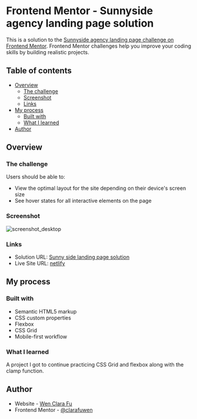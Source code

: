 # Frontend Mentor - Sunnyside agency landing page solution

This is a solution to the [Sunnyside agency landing page challenge on Frontend Mentor](https://www.frontendmentor.io/challenges/sunnyside-agency-landing-page-7yVs3B6ef). Frontend Mentor challenges help you improve your coding skills by building realistic projects.

## Table of contents

- [Overview](#overview)
  - [The challenge](#the-challenge)
  - [Screenshot](#screenshot)
  - [Links](#links)
- [My process](#my-process)
  - [Built with](#built-with)
  - [What I learned](#what-i-learned)
- [Author](#author)

## Overview

### The challenge

Users should be able to:

- View the optimal layout for the site depending on their device's screen size
- See hover states for all interactive elements on the page

### Screenshot

![screenshot_desktop](https://github.com/clarafuwen/FM_Projects/blob/eb2c7486b565df8addc4d159b6322cc68a38e023/sunnyside-agency-landing-page-main/ScreenShot_desktop.png)

### Links

- Solution URL: [Sunny side landing page solution](https://github.com/clarafuwen/FM_Projects/tree/main/sunnyside-agency-landing-page-main)
- Live Site URL: [netlify](https://magnificent-sunflower-c6c124.netlify.app/)

## My process

### Built with

- Semantic HTML5 markup
- CSS custom properties
- Flexbox
- CSS Grid
- Mobile-first workflow

### What I learned

A project I got to continue practicing CSS Grid and flexbox along with the clamp function.

## Author

- Website - [Wen Clara Fu](https://github.com/clarafuwen/FM_Projects)
- Frontend Mentor - [@clarafuwen](https://www.frontendmentor.io/profile/clarafuwen)
